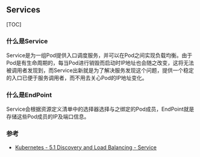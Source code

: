 ## Services

[TOC]



### 什么是Service

Service是为一组Pod提供入口调度服务，并可以在Pod之间实现负载均衡。由于Pod是有生命周期的，每当Pod进行销毁而启动时IP地址也会随之改变，这将无法被调用者发现到，而Service出新就是为了解决服务发现这个问题，提供一个稳定的入口已便于服务调用者，而不用去关心Pod的IP地址变化。



### 什么是EndPoint

Service会根据资源定义清单中的选择器选择与之绑定的Pod成员，EndPoint就是存储这些Pod成员的IP及端口信息。







### 参考

- [Kubernetes - 5.1 Discovery and Load Balancing - Service](https://www.toutiao.com/i6799992711689536004)

